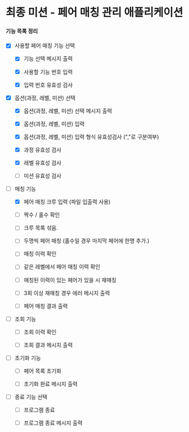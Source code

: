 # 최종 미션 - 페어 매칭 관리 애플리케이션

#### 기능 목록 정리
-[X] 사용할 페어 매칭 기능 선택
  -[X] 기능 선택 메시지 출력
  -[X] 사용할 기능 번호 입력
  -[X] 입력 번호 유효성 검사
  

-[X] 옵션(과정, 레벨, 미션) 선택
  - [X] 옵션(과정, 레벨, 미션) 선택 메시지 출력
  - [X] 옵션(과정, 레벨, 미션) 입력
  - [X] 옵션(과정, 레벨, 미션) 입력 형식 유효성검사 (","로 구분여부)
  - [X] 과정 유효성 검사
  - [X] 레벨 유효성 검사 
  - [ ] 미션 유효성 검사


-[ ] 매칭 기능
  -[X] 페어 매칭 크루 입력 (파일 입출력 사용)
  -[ ] 짝수 / 홀수 확인
  -[ ] 크루 목록 섞음.
  -[ ] 두명씩 페어 매칭 (홀수일 경우 마지막 페어에 한명 추가.)
  -[ ] 매칭 이력 확인
  -[ ] 같은 레벨에서 페어 매칭 이력 확인
  -[ ] 매칭된 이력이 있는 페어가 있을 시 재매칭
  -[ ] 3회 이상 재매칭 경우 에러 메시지 출력
  -[ ] 페어 매칭 결과 출력


-[ ] 조회 기능 
  -[ ] 조회 이력 확인
  -[ ] 조회 결과 메시지 출력


-[ ] 초기화 기능 
  -[ ] 페어 목록 초기화
  -[ ] 초기화 완료 메시지 출력


-[ ] 종료 기능 선택
  -[ ] 프로그램 종료
  -[ ] 프로그램 종료 메시지 출력
  
  
